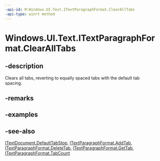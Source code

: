 ```yaml
---
-api-id: M:Windows.UI.Text.ITextParagraphFormat.ClearAllTabs
-api-type: winrt method
---
```


<!-- Method syntax
public void ClearAllTabs()
-->

# Windows.UI.Text.ITextParagraphFormat.ClearAllTabs

## -description
Clears all tabs, reverting to equally spaced tabs with the default tab spacing.



## -remarks

## -examples

## -see-also
[ITextDocument.DefaultTabStop](itextdocument_defaulttabstop.md), [ITextParagraphFormat.AddTab](itextparagraphformat_addtab_1762045005.md), [ITextParagraphFormat.DeleteTab](itextparagraphformat_deletetab_937922036.md), [ITextParagraphFormat.GetTab](itextparagraphformat_gettab_939731864.md), [ITextParagraphFormat.TabCount](itextparagraphformat_tabcount.md)
